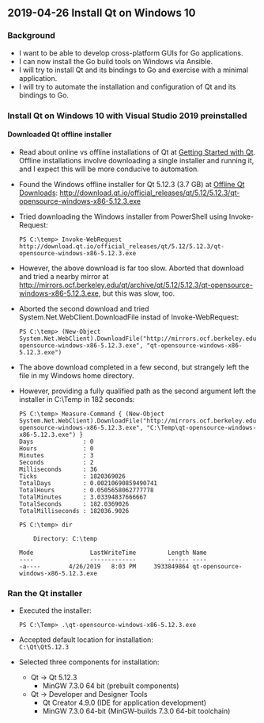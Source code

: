 ## 2019-04-26 Install Qt on Windows 10

### Background

- I want to be able to develop cross-platform GUIs for Go applications.
- I can now install the Go build tools on Windows via Ansible.
- I will try to install Qt and its bindings to Go and exercise with a minimal application.
- I will try to automate the installation and configuration of Qt and its bindings to Go.

### Install Qt on Windows 10 with Visual Studio 2019 preinstalled

#### Downloaded Qt offline installer

- Read about online vs offline installations of Qt at [Getting Started with Qt](https://doc.qt.io/qt-5/gettingstarted.html).  Offline installations involve downloading a single installer and running it, and I expect this will be more conducive to automation.
- Found the Windows offline installer for Qt 5.12.3 (3.7 GB) at [Offline Qt Downloads](https://www.qt.io/offline-installers):
http://download.qt.io/official_releases/qt/5.12/5.12.3/qt-opensource-windows-x86-5.12.3.exe
- Tried downloading the Windows installer from PowerShell using Invoke-Request:

    ```console
    PS C:\temp> Invoke-WebRequest http://download.qt.io/official_releases/qt/5.12/5.12.3/qt-opensource-windows-x86-5.12.3.exe
    ```
- However, the above download is far too slow. Aborted that download and tried a nearby mirror at http://mirrors.ocf.berkeley.edu/qt/archive/qt/5.12/5.12.3/qt-opensource-windows-x86-5.12.3.exe, but this was slow, too.

- Aborted the second download and tried System.Net.WebClient.DownloadFile instad of Invoke-WebRequest:

	```console
	PS C:\temp> (New-Object System.Net.WebClient).DownloadFile("http://mirrors.ocf.berkeley.edu/qt/archive/qt/5.12/5.12.3/qt-opensource-windows-x86-5.12.3.exe", "qt-opensource-windows-x86-5.12.3.exe")
	```
- The above download completed in a few second, but strangely left the file in my Windows home directory.
- However, providing a fully qualified path as the second argument left the installer in C:\Temp in 182 seconds:

    ```console
    PS C:\temp> Measure-Command { (New-Object System.Net.WebClient).DownloadFile("http://mirrors.ocf.berkeley.edu/qt/archive/qt/5.12/5.12.3/qt-opensource-windows-x86-5.12.3.exe", "C:\Temp\qt-opensource-windows-x86-5.12.3.exe") }
    Days              : 0
    Hours             : 0
    Minutes           : 3
    Seconds           : 2
    Milliseconds      : 36
    Ticks             : 1820369026
    TotalDays         : 0.00210690859490741
    TotalHours        : 0.0505658062777778
    TotalMinutes      : 3.03394837666667
    TotalSeconds      : 182.0369026
    TotalMilliseconds : 182036.9026
    
    PS C:\temp> dir
    
        Directory: C:\temp
    
    Mode                LastWriteTime         Length Name
    ----                -------------         ------ ----
    -a----        4/26/2019   8:03 PM     3933849864 qt-opensource-windows-x86-5.12.3.exe
    ```

### Ran the Qt installer
- Executed the installer:

    ```console
    PS C:\Temp> .\qt-opensource-windows-x86-5.12.3.exe
    ```

- Accepted default location for installation:  
`C:\Qt\Qt5.12.3`

- Selected three components for installation:
	- Qt -> Qt 5.12.3
		- MinGW 7.3.0 64 bit (prebuilt components)
	- Qt -> Developer and Designer Tools
		- Qt Creator 4.9.0 (IDE for application development)
		- MinGW 7.3.0 64-bit (MinGW-builds 7.3.0 64-bit toolchain)

